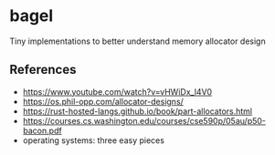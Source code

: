 # bagel

Tiny implementations to better understand memory allocator design

## References
- https://www.youtube.com/watch?v=vHWiDx_l4V0
- https://os.phil-opp.com/allocator-designs/
- https://rust-hosted-langs.github.io/book/part-allocators.html
- https://courses.cs.washington.edu/courses/cse590p/05au/p50-bacon.pdf
- operating systems: three easy pieces
  
